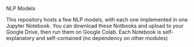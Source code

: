 <font size=”1″> NLP Models

This repository hosts a few NLP models, with each one implemented in one Jupyter Notebook. You can download these Notbooks and upload to your Google Drive, then run them on Google Colab. Each Notebook is self-explanatory and self-contained (no dependency on other modules)

